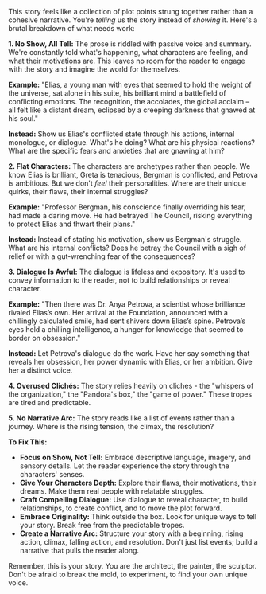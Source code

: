 This story feels like a collection of plot points strung together rather than a cohesive narrative. You're *telling* us the story instead of *showing* it.  Here's a brutal breakdown of what needs work:

**1.  No Show, All Tell:** The prose is riddled with passive voice and summary. We're constantly told what's happening, what characters are feeling, and what their motivations are.  This leaves no room for the reader to engage with the story and imagine the world for themselves. 

**Example:** "Elias, a young man with eyes that seemed to hold the weight of the universe, sat alone in his suite, his brilliant mind a battlefield of conflicting emotions. The recognition, the accolades, the global acclaim – all felt like a distant dream, eclipsed by a creeping darkness that gnawed at his soul." 

**Instead:** Show us Elias's conflicted state through his actions, internal monologue, or dialogue.  What's he doing? What are his physical reactions?  What are the specific fears and anxieties that are gnawing at him?

**2.  Flat Characters:** The characters are archetypes rather than people.  We know Elias is brilliant, Greta is tenacious, Bergman is conflicted, and Petrova is ambitious. But we don't *feel* their personalities.  Where are their unique quirks, their flaws, their internal struggles? 

**Example:** "Professor Bergman, his conscience finally overriding his fear, had made a daring move. He had betrayed The Council, risking everything to protect Elias and thwart their plans."

**Instead:**  Instead of stating his motivation, show us Bergman's struggle.  What are his internal conflicts? Does he betray the Council with a sigh of relief or with a gut-wrenching fear of the consequences?  

**3.  Dialogue Is Awful:** The dialogue is lifeless and expository.  It's used to convey information to the reader, not to build relationships or reveal character.  

**Example:** "Then there was Dr. Anya Petrova, a scientist whose brilliance rivaled Elias’s own. Her arrival at the Foundation, announced with a chillingly calculated smile, had sent shivers down Elias’s spine. Petrova’s eyes held a chilling intelligence, a hunger for knowledge that seemed to border on obsession."

**Instead:**  Let Petrova's dialogue do the work.  Have her say something that reveals her obsession, her power dynamic with Elias, or her ambition.  Give her a distinct voice.

**4.  Overused Clichés:**  The story relies heavily on cliches - the "whispers of the organization," the "Pandora's box," the "game of power."  These tropes are tired and predictable.  

**5.  No Narrative Arc:**  The story reads like a list of events rather than a journey.  Where is the rising tension, the climax, the resolution?  

**To Fix This:**

* **Focus on Show, Not Tell:**  Embrace descriptive language, imagery, and sensory details.  Let the reader experience the story through the characters' senses.
* **Give Your Characters Depth:**  Explore their flaws, their motivations, their dreams. Make them real people with relatable struggles.
* **Craft Compelling Dialogue:** Use dialogue to reveal character, to build relationships, to create conflict, and to move the plot forward.
* **Embrace Originality:**  Think outside the box.  Look for unique ways to tell your story.  Break free from the predictable tropes.
* **Create a Narrative Arc:**  Structure your story with a beginning, rising action, climax, falling action, and resolution.  Don't just list events; build a narrative that pulls the reader along.

Remember, this is your story.  You are the architect, the painter, the sculptor.  Don't be afraid to break the mold, to experiment, to find your own unique voice. 
